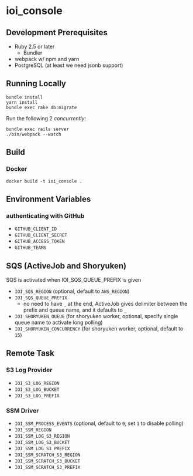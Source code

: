 # ioi_console

## Development Prerequisites

- Ruby 2.5 or later
  - Bundler
- webpack w/ npm and yarn
- PostgreSQL (at least we need jsonb support)

## Running Locally

```
bundle install 
yarn install
bundle exec rake db:migrate
```

Run the following 2 _concurrently:_

```
bundle exec rails server
./bin/webpack --watch
```

## Build

### Docker

```
docker build -t ioi_console .
```

## Environment Variables

### authenticating with GitHub 

- `GITHUB_CLIENT_ID`
- `GITHUB_CLIENT_SECRET`
- `GITHUB_ACCESS_TOKEN`
- `GITHUB_TEAMS`

## SQS (ActiveJob and Shoryuken)

SQS is activated when IOI_SQS_QUEUE_PREFIX is given

- `IOI_SQS_REGION` (optional, default to `AWS_REGION`)
- `IOI_SQS_QUEUE_PREFIX`
    - no need to have `_` at the end, ActiveJob gives delimiter between the prefix and queue name, and it defaults to `_`
- `IOI_SHORYUKEN_QUEUE` (for shoryuken worker, optional, specify single queue name to activate long polling)
- `IOI_SHORYUKEN_CONCURRENCY` (for shoryuken worker, optional, default to `15`)

## Remote Task

### S3 Log Provider

- `IOI_S3_LOG_REGION`
- `IOI_S3_LOG_BUCKET`
- `IOI_S3_LOG_PREFIX`

### SSM Driver

- `IOI_SSM_PROCESS_EVENTS` (optional, default to `0`; set `1` to disable polling)
- `IOI_SSM_REGION`
- `IOI_SSM_LOG_S3_REGION`
- `IOI_SSM_LOG_S3_BUCKET`
- `IOI_SSM_LOG_S3_PREFIX`
- `IOI_SSM_SCRATCH_S3_REGION`
- `IOI_SSM_SCRATCH_S3_BUCKET`
- `IOI_SSM_SCRATCH_S3_PREFIX`
